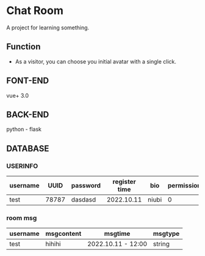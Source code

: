 # Chat Room
A project for learning something.


## Function
- As a visitor, you can choose you initial avatar with a single click.



## FONT-END
vue+ 3.0

## BACK-END
python - flask

## DATABASE

### USERINFO

| username | UUID | password | register time | bio | permission |
| -------- | ---- | -------- | ------------- | -------- | ---------- |
| test | 78787 | dasdasd | 2022.10.11 | niubi | 0 |

### room msg
| username | msgcontent | msgtime | msgtype | 
| -------- | ---------- | ------  | ------- | 
| test | hihihi | 2022.10.11 - 12:00 | string |